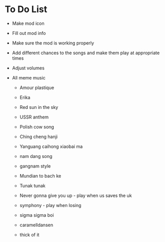 # To Do List

- Make mod icon
- Fill out mod info
- Make sure the mod is working properly
- Add different chances to the songs and make them play at appropriate times
- Adjust volumes

- All meme music
  - Amour plastique
  - Erika
  - Red sun in the sky
  - USSR anthem

  - Polish cow song
  - Ching cheng hanji
  - Yanguang caihong xiaobai ma
  - nam dang song
  - gangnam style
  - Mundian to bach ke
  - Tunak tunak
  - Never gonna give you up - play when us saves the uk
  - symphony - play when losing
  - sigma sigma boi
  - caramelldansen
  - thick of it